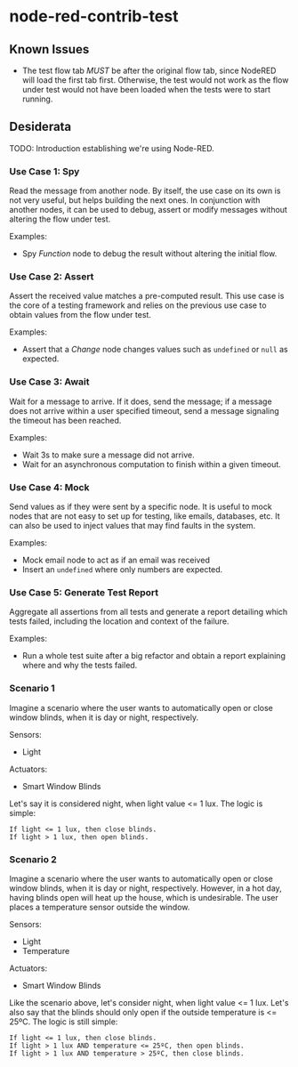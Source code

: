 # node-red-contrib-test

## Known Issues

* The test flow tab *MUST* be after the original flow tab, since NodeRED will load the first tab first. Otherwise, the test would not work as the flow under test would not have been loaded when the tests were to start running.

## Desiderata

TODO: Introduction establishing we're using Node-RED. 

### Use Case 1: Spy

Read the message from another node. By itself, the use case on its own is not very useful, but helps building the next ones. In conjunction with another nodes, it can be used to debug, assert or modify messages without altering the flow under test. 

Examples:
* Spy *Function* node to debug the result without altering the initial flow.

### Use Case 2: Assert

Assert the received value matches a pre-computed result. This use case is the core of a testing framework and relies on the previous use case to obtain values from the flow under test. 

Examples:
* Assert that a *Change* node changes values such as `undefined` or `null` as expected.

### Use Case 3: Await

Wait for a message to arrive. If it does, send the message; if a message does not arrive within a user specified timeout, send a message signaling the timeout has been reached. 

Examples:
* Wait 3s to make sure a message did not arrive.
* Wait for an asynchronous computation to finish within a given timeout.

### Use Case 4: Mock

Send values as if they were sent by a specific node. It is useful to mock nodes that are not easy to set up for testing, like emails, databases, etc. It can also be used to inject values that may find faults in the system.

Examples:
* Mock email node to act as if an email was received
* Insert an `undefined` where only numbers are expected.

### Use Case 5: Generate Test Report

Aggregate all assertions from all tests and generate a report detailing which tests failed, including the location and context of the failure. 

Examples:
* Run a whole test suite after a big refactor and obtain a report explaining where and why the tests failed.  

### Scenario 1

Imagine a scenario where the user wants to automatically open or close window blinds, when it is day or night, respectively.  

Sensors: 
* Light

Actuators:
* Smart Window Blinds

Let's say it is considered night, when light value <= 1 lux. The logic is simple:
```
If light <= 1 lux, then close blinds.
If light > 1 lux, then open blinds.
```


### Scenario 2

Imagine a scenario where the user wants to automatically open or close window blinds, when it is day or night, respectively. However, in a hot day, having blinds open will heat up the house, which is undesirable. The user places a temperature sensor outside the window.  

Sensors: 
* Light
* Temperature

Actuators:
* Smart Window Blinds

Like the scenario above, let's consider night, when light value <= 1 lux. Let's also say that the blinds should only open if the outside temperature is <= 25ºC. The logic is still simple:
```
If light <= 1 lux, then close blinds.
If light > 1 lux AND temperature <= 25ºC, then open blinds.
If light > 1 lux AND temperature > 25ºC, then close blinds.
```
